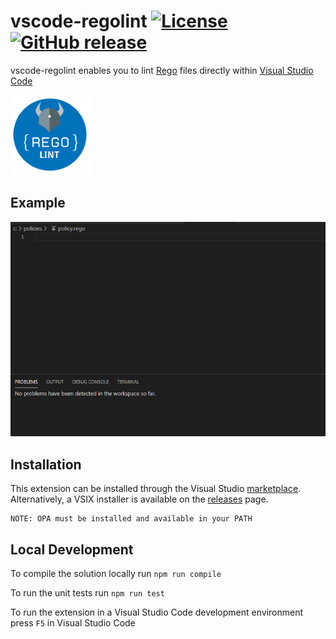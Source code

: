 # vscode-regolint [![License](https://img.shields.io/:license-mit-blue.svg)](https://github.com/plexsystems/vscode-regolint/blob/master/LICENSE) [![GitHub release](https://img.shields.io/github/release/plexsystems/vscode-regolint.svg)](https://github.com/plexsystems/vscode-regolint/releases)

vscode-regolint enables you to lint [Rego](https://www.openpolicyagent.org/docs/latest/policy-language/) files directly within [Visual Studio Code](https://code.visualstudio.com/)

![regolinticon](icon/rego_lint_128.png)

## Example

![regolintdemo](img/regolint_demo.gif)

## Installation

This extension can be installed through the Visual Studio [marketplace](https://marketplace.visualstudio.com/items?itemName=Plex.vscode-regolint). Alternatively, a VSIX installer is available on the [releases](https://github.com/plexsystems/vscode-regolint/releases) page.

```
NOTE: OPA must be installed and available in your PATH
```

## Local Development

To compile the solution locally run `npm run compile`

To run the unit tests run `npm run test`

To run the extension in a Visual Studio Code development environment press `F5` in Visual Studio Code